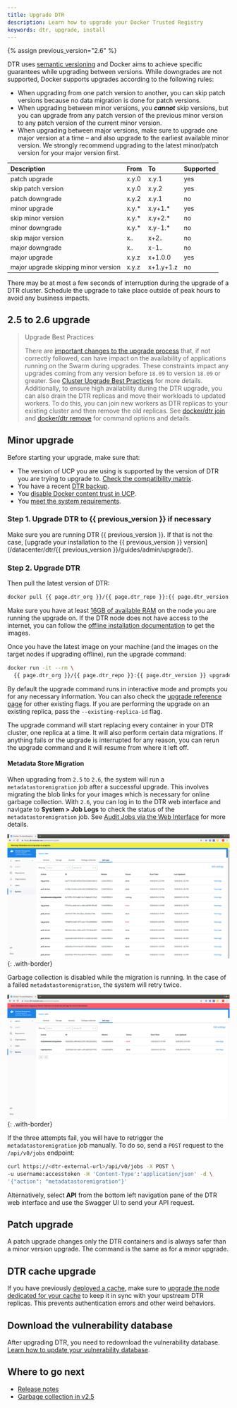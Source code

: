 ```yaml
---
title: Upgrade DTR
description: Learn how to upgrade your Docker Trusted Registry
keywords: dtr, upgrade, install
---
```


{% assign previous_version="2.6" %}

DTR uses [semantic versioning](http://semver.org/) and Docker aims to achieve specific
guarantees while upgrading between versions. While downgrades are not supported, Docker supports upgrades according to the following rules:

* When upgrading from one patch version to another, you can skip patch versions
  because no data migration is done for patch versions.
* When upgrading between minor versions, you ***cannot*** skip versions, but you can
  upgrade from any patch version of the previous minor version to any patch
  version of the current minor version.
* When upgrading between major versions, make sure to upgrade one major
  version at a time &ndash; and also upgrade to the earliest available minor
  version. We strongly recommend upgrading to the latest minor/patch
  version for your major version first.

| Description                          | From  | To        | Supported |
|:-------------------------------------|:------|:----------|:----------|
| patch upgrade                        | x.y.0 | x.y.1     | yes       |
| skip patch version                   | x.y.0 | x.y.2     | yes       |
| patch downgrade                      | x.y.2 | x.y.1     | no        |
| minor upgrade                        | x.y.* | x.y+1.*   | yes       |
| skip minor version                   | x.y.* | x.y+2.*   | no        |
| minor downgrade                      | x.y.* | x.y-1.*   | no        |
| skip major version                   | x.*.* | x+2.*.*   | no        |
| major downgrade                      | x.*.* | x-1.*.*   | no        |
| major upgrade                        | x.y.z | x+1.0.0   | yes       |
| major upgrade skipping minor version | x.y.z | x+1.y+1.z | no        |

There may be at most a few seconds of interruption during the upgrade of a
DTR cluster. Schedule the upgrade to take place outside of peak hours
to avoid any business impacts.

## 2.5 to 2.6 upgrade

> Upgrade Best Practices
>
> There are [important changes to the upgrade process](/ee/upgrade) that, if not correctly followed, can have impact on the availability of applications running on the Swarm during upgrades. These constraints impact any upgrades coming from any version before `18.09` to version `18.09` or greater. See [Cluster Upgrade Best Practices](/ee/upgrade.md#cluster-upgrade-best-practices) for more details. Additionally, to ensure high availability during the DTR upgrade, you can also drain the DTR replicas and move their workloads to updated workers. To do this, you can join new workers as DTR replicas to your existing cluster and then remove the old replicas. See [docker/dtr join](/reference/dtr/2.7/cli/join/) and [docker/dtr remove](/reference/dtr/2.7/cli/remove/) for command options and details.

## Minor upgrade

Before starting your upgrade, make sure that:
* The version of UCP you are using is supported by the version of DTR you
are trying to upgrade to. [Check the compatibility matrix](https://success.docker.com/article/compatibility-matrix).
* You have a recent [DTR backup](disaster-recovery/create-a-backup).
* You [disable Docker content trust in UCP](/ee/ucp/admin/configure/run-only-the-images-you-trust/).
* You [meet the system requirements](install/system-requirements).

### Step 1. Upgrade DTR to {{ previous_version }} if necessary

Make sure you are running DTR {{ previous_version }}. If that is not the case,
[upgrade your installation to the {{ previous_version }} version](/datacenter/dtr/{{ previous_version }}/guides/admin/upgrade/).

### Step 2. Upgrade DTR

Then pull the latest version of DTR:

```bash
docker pull {{ page.dtr_org }}/{{ page.dtr_repo }}:{{ page.dtr_version }}
```

Make sure you have at least [16GB of available RAM](install/system-requirements) on the node you are running the upgrade on. If the DTR node does not have access to the internet, you can
follow the [offline installation documentation](install/install-offline)
to get the images.

Once you have the latest image on your machine (and the images on the target
nodes if upgrading offline), run the upgrade command:

```bash
docker run -it --rm \
  {{ page.dtr_org }}/{{ page.dtr_repo }}:{{ page.dtr_version }} upgrade
```

By default the upgrade command runs in interactive mode and prompts you for
any necessary information. You can also check the
[upgrade reference page](/reference/dtr/2.7/cli/upgrade/) for other existing flags.
If you are performing the upgrade on an existing replica, pass the `--existing-replica-id` flag.

The upgrade command will start replacing every container in your DTR cluster,
one replica at a time. It will also perform certain data migrations. If anything
fails or the upgrade is interrupted for any reason, you can rerun the upgrade
command and it will resume from where it left off.


#### Metadata Store Migration

When upgrading from `2.5` to `2.6`, the system will run a `metadatastoremigration` job after a successful upgrade. This involves migrating the blob links for your images which is necessary for online garbage collection. With `2.6`, you can log in to the DTR web interface and navigate to **System > Job Logs** to check the status of the `metadatastoremigration` job. See [Audit Jobs via the Web Interface](/ee/dtr/admin/manage-jobs/audit-jobs-via-ui/) for more details.

![](../images/migration-warning.png){: .with-border}

Garbage collection is disabled while the migration is running. In the case of a failed `metadatastoremigration`, the system will retry twice.

![](../images/migration-error.png){: .with-border}

If the three attempts fail, you will have to retrigger the `metadatastoremigration` job manually. To do so, send a `POST` request to the `/api/v0/jobs` endpoint:

```bash
curl https://<dtr-external-url>/api/v0/jobs -X POST \
-u username:accesstoken -H 'Content-Type':'application/json' -d \
'{"action": "metadatastoremigration"}'
```
Alternatively, select **API** from the bottom left navigation pane of the DTR web interface and use the Swagger UI to send your API request.

## Patch upgrade

A patch upgrade changes only the DTR containers and is always safer than a minor version
upgrade. The command is the same as for a minor upgrade.

## DTR cache upgrade

If you have previously [deployed a cache](/ee/dtr/admin/configure/deploy-caches/), make sure to [upgrade the node dedicated for your cache](/ee/upgrade) to keep it in sync with your upstream DTR replicas. This prevents authentication errors and other weird behaviors.

## Download the vulnerability database

After upgrading DTR, you need to redownload the vulnerability database.
[Learn how to update your vulnerability database](configure/set-up-vulnerability-scans.md#update-the-cve-scanning-database).

## Where to go next

- [Release notes](../release-notes)
- [Garbage collection in v2.5](/datacenter/dtr/2.5/guides/admin/configure/garbage-collection/)

